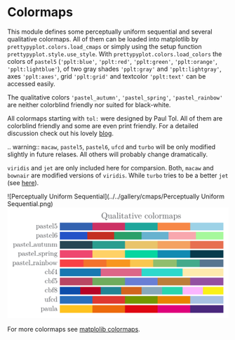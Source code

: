# Colormaps

This module defines some perceptually uniform sequential and several
qualitative colormaps. All of them can be loaded into matplotlib by
`prettypyplot.colors.load_cmaps` or simply using the setup function
`prettypyplot.style.use_style`. With `prettypyplot.colors.load_colors`
the colors of `pastel5` (`'pplt:blue'`, `'pplt:red'`, `'pplt:green'`,
`'pplt:orange'`, `'pplt:lightblue'`), of two gray shades `'pplt:gray'` and
`'pplt:lightgray'`, axes `'pplt:axes'`, grid `'pplt:grid'` and textcolor
`'pplt:text'` can be accessed easily.

The qualitative colors `'pastel_autumn'`, `'pastel_spring'`,
`'pastel_rainbow'` are neither  colorblind friendly nor suited for black-white.

All colormaps starting with `tol:` were designed by Paul Tol. All of them are
colorblind friendly and some are even print friendly. For a detailed discussion check
out his lovely [blog](https://personal.sron.nl/~pault/).

.. warning::
    `macaw`, `pastel5`, `pastel6`, `ufcd` and `turbo` will be only modified
    slightly in future relases. All others will probably change dramatically.

`viridis` and `jet` are only included here for comparsion. Both, `macaw`
and `bownair` are modified versions of `viridis`. While `turbo` tries to be
a better `jet` (see [here](https://ai.googleblog.com/2019/08/turbo-improved-rainbow-colormap-for.html)).

![Perceptually Uniform Sequential](../../gallery/cmaps/Perceptually Uniform Sequential.png)
![Qualitative](../../gallery/cmaps/Qualitative.png)

For more colormaps see [matplolib colormaps](https://matplotlib.org/tutorials/colors/colormaps.html).
